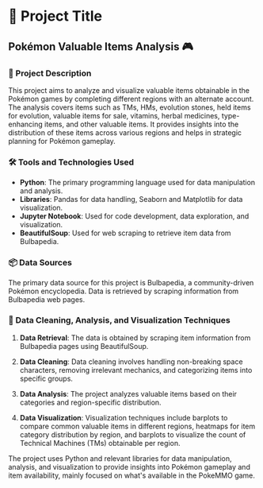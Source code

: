 # 🌟 Project Title

## Pokémon Valuable Items Analysis 🎮

### 📄 Project Description

This project aims to analyze and visualize valuable items obtainable in the Pokémon games by completing different regions with an alternate account. The analysis covers items such as TMs, HMs, evolution stones, held items for evolution, valuable items for sale, vitamins, herbal medicines, type-enhancing items, and other valuable items. It provides insights into the distribution of these items across various regions and helps in strategic planning for Pokémon gameplay.

### 🛠️ Tools and Technologies Used

- **Python**: The primary programming language used for data manipulation and analysis.
- **Libraries**: Pandas for data handling, Seaborn and Matplotlib for data visualization.
- **Jupyter Notebook**: Used for code development, data exploration, and visualization.
- **BeautifulSoup**: Used for web scraping to retrieve item data from Bulbapedia.

### 📦 Data Sources

The primary data source for this project is Bulbapedia, a community-driven Pokémon encyclopedia. Data is retrieved by scraping information from Bulbapedia web pages.

### 🧹 Data Cleaning, Analysis, and Visualization Techniques

1. **Data Retrieval**: The data is obtained by scraping item information from Bulbapedia pages using BeautifulSoup.

2. **Data Cleaning**: Data cleaning involves handling non-breaking space characters, removing irrelevant mechanics, and categorizing items into specific groups.

3. **Data Analysis**: The project analyzes valuable items based on their categories and region-specific distribution.

4. **Data Visualization**: Visualization techniques include barplots to compare common valuable items in different regions, heatmaps for item category distribution by region, and barplots to visualize the count of Technical Machines (TMs) obtainable per region.

The project uses Python and relevant libraries for data manipulation, analysis, and visualization to provide insights into Pokémon gameplay and item availability, mainly focused on what's available in the PokeMMO game.
